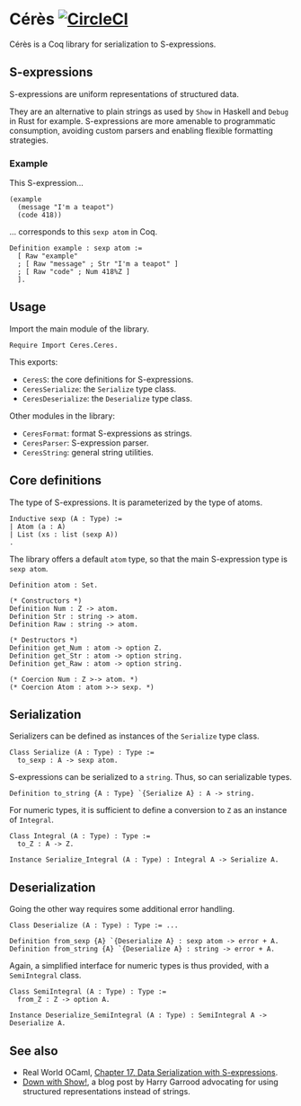 # Cérès [![CircleCI](https://circleci.com/gh/Lysxia/coq-ceres.svg?style=shield)](https://circleci.com/gh/Lysxia/coq-ceres)

Cérès is a Coq library for serialization to S-expressions.

S-expressions
-------------

S-expressions are uniform representations of structured data.

They are an alternative to plain strings as used by `Show` in Haskell and
`Debug` in Rust for example.
S-expressions are more amenable to programmatic consumption, avoiding custom
parsers and enabling flexible formatting strategies.

### Example

This S-expression...

```
(example
  (message "I'm a teapot")
  (code 418))
```

... corresponds to this `sexp atom` in Coq.

```coq
Definition example : sexp atom :=
  [ Raw "example"
  ; [ Raw "message" ; Str "I'm a teapot" ]
  ; [ Raw "code" ; Num 418%Z ]
  ].
```

Usage
-----

Import the main module of the library.

```coq
Require Import Ceres.Ceres.
```

This exports:

- `CeresS`: the core definitions for S-expressions.
- `CeresSerialize`: the `Serialize` type class.
- `CeresDeserialize`: the `Deserialize` type class.

Other modules in the library:

- `CeresFormat`: format S-expressions as strings.
- `CeresParser`: S-expression parser.
- `CeresString`: general string utilities.

Core definitions
----------------

The type of S-expressions. It is parameterized by the type of atoms.

```coq
Inductive sexp (A : Type) :=
| Atom (a : A)
| List (xs : list (sexp A))
.
```

The library offers a default `atom` type, so that the main S-expression type is
`sexp atom`.

```coq
Definition atom : Set.

(* Constructors *)
Definition Num : Z -> atom.
Definition Str : string -> atom.
Definition Raw : string -> atom.

(* Destructors *)
Definition get_Num : atom -> option Z.
Definition get_Str : atom -> option string.
Definition get_Raw : atom -> option string.

(* Coercion Num : Z >-> atom. *)
(* Coercion Atom : atom >-> sexp. *)
```

Serialization
-------------

Serializers can be defined as instances of the `Serialize` type class.

```coq
Class Serialize (A : Type) : Type :=
  to_sexp : A -> sexp atom.
```

S-expressions can be serialized to a `string`. Thus, so can serializable types.

```coq
Definition to_string {A : Type} `{Serialize A} : A -> string.
```

For numeric types, it is sufficient to define a conversion to `Z` as an
instance of `Integral`.

```coq
Class Integral (A : Type) : Type :=
  to_Z : A -> Z.

Instance Serialize_Integral (A : Type) : Integral A -> Serialize A.
```

Deserialization
---------------

Going the other way requires some additional error handling.

```coq
Class Deserialize (A : Type) : Type := ...

Definition from_sexp {A} `{Deserialize A} : sexp atom -> error + A.
Definition from_string {A} `{Deserialize A} : string -> error + A.
```

Again, a simplified interface for numeric types is thus provided,
with a `SemiIntegral` class.

```coq
Class SemiIntegral (A : Type) : Type :=
  from_Z : Z -> option A.

Instance Deserialize_SemiIntegral (A : Type) : SemiIntegral A -> Deserialize A.
```

See also
--------

- Real World OCaml, [Chapter 17, Data Serialization with
  S-expressions](https://v1.realworldocaml.org/v1/en/html/data-serialization-with-s-expressions.html).
- [Down with Show!](https://harry.garrood.me/blog/down-with-show-part-3/), a
  blog post by Harry Garrood advocating for using structured representations
  instead of strings.
